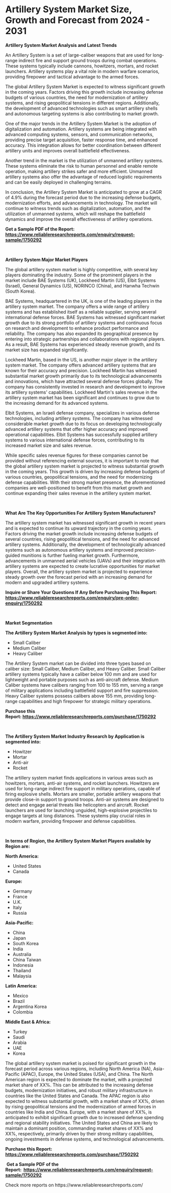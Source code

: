 <p><h1>Artillery System Market Size, Growth and Forecast from 2024 - 2031</h1></p><p><strong>Artillery System Market Analysis and Latest Trends</strong></p>
<p><p>An Artillery System is a set of large-caliber weapons that are used for long-range indirect fire and support ground troops during combat operations. These systems typically include cannons, howitzers, mortars, and rocket launchers. Artillery systems play a vital role in modern warfare scenarios, providing firepower and tactical advantage to the armed forces.</p><p>The global Artillery System Market is expected to witness significant growth in the coming years. Factors driving this growth include increasing defense budgets of various countries, the need for modernization of artillery systems, and rising geopolitical tensions in different regions. Additionally, the development of advanced technologies such as smart artillery shells and autonomous targeting systems is also contributing to market growth.</p><p>One of the major trends in the Artillery System Market is the adoption of digitalization and automation. Artillery systems are being integrated with advanced computing systems, sensors, and communication networks, providing precise target acquisition, faster response time, and enhanced accuracy. This integration allows for better coordination between different artillery units and improves overall battlefield effectiveness.</p><p>Another trend in the market is the utilization of unmanned artillery systems. These systems eliminate the risk to human personnel and enable remote operation, making artillery strikes safer and more efficient. Unmanned artillery systems also offer the advantage of reduced logistic requirements and can be easily deployed in challenging terrains.</p><p>In conclusion, the Artillery System Market is anticipated to grow at a CAGR of 4.9% during the forecast period due to the increasing defense budgets, modernization efforts, and advancements in technology. The market will continue to witness trends such as digitalization, automation, and the utilization of unmanned systems, which will reshape the battlefield dynamics and improve the overall effectiveness of artillery operations.</p></p>
<p><strong>Get a Sample PDF of the Report:&nbsp; <a href="https://www.reliableresearchreports.com/enquiry/request-sample/1750292">https://www.reliableresearchreports.com/enquiry/request-sample/1750292</a></strong></p>
<p>&nbsp;</p>
<p><strong>Artillery System Major Market Players</strong></p>
<p><p>The global artillery system market is highly competitive, with several key players dominating the industry. Some of the prominent players in the market include BAE Systems (UK), Lockheed Martin (US), Elbit Systems (Israel), General Dynamics (US), NORINCO (China), and Hanwha Techwin (South Korea).</p><p>BAE Systems, headquartered in the UK, is one of the leading players in the artillery system market. The company offers a wide range of artillery systems and has established itself as a reliable supplier, serving several international defense forces. BAE Systems has witnessed significant market growth due to its strong portfolio of artillery systems and continuous focus on research and development to enhance product performance and reliability. The company has also expanded its geographical presence by entering into strategic partnerships and collaborations with regional players. As a result, BAE Systems has experienced steady revenue growth, and its market size has expanded significantly.</p><p>Lockheed Martin, based in the US, is another major player in the artillery system market. The company offers advanced artillery systems that are known for their accuracy and precision. Lockheed Martin has witnessed substantial market growth primarily due to its technological advancements and innovations, which have attracted several defense forces globally. The company has consistently invested in research and development to improve its artillery systems' capabilities. Lockheed Martin's sales revenue in the artillery system market has been significant and continues to grow due to the increasing demand for its advanced systems.</p><p>Elbit Systems, an Israeli defense company, specializes in various defense technologies, including artillery systems. The company has witnessed considerable market growth due to its focus on developing technologically advanced artillery systems that offer higher accuracy and improved operational capabilities. Elbit Systems has successfully supplied artillery systems to various international defense forces, contributing to its increased market size and sales revenue.</p><p>While specific sales revenue figures for these companies cannot be provided without referencing external sources, it is important to note that the global artillery system market is projected to witness substantial growth in the coming years. This growth is driven by increasing defense budgets of various countries, geopolitical tensions, and the need for modernizing defense capabilities. With their strong market presence, the aforementioned companies are well-positioned to benefit from this market growth and continue expanding their sales revenue in the artillery system market.</p></p>
<p>&nbsp;</p>
<p><strong>What Are The Key Opportunities For Artillery System Manufacturers?</strong></p>
<p><p>The artillery system market has witnessed significant growth in recent years and is expected to continue its upward trajectory in the coming years. Factors driving the market growth include increasing defense budgets of several countries, rising geopolitical tensions, and the need for advanced artillery systems. Additionally, the development of technologically advanced systems such as autonomous artillery systems and improved precision-guided munitions is further fueling market growth. Furthermore, advancements in unmanned aerial vehicles (UAVs) and their integration with artillery systems are expected to create lucrative opportunities for market players. Overall, the artillery system market is projected to experience steady growth over the forecast period with an increasing demand for modern and upgraded artillery systems.</p></p>
<p><strong>Inquire or Share Your Questions If Any Before Purchasing This Report: <a href="https://www.reliableresearchreports.com/enquiry/pre-order-enquiry/1750292">https://www.reliableresearchreports.com/enquiry/pre-order-enquiry/1750292</a></strong></p>
<p>&nbsp;</p>
<p><strong>Market Segmentation</strong></p>
<p><strong>The Artillery System Market Analysis by types is segmented into:</strong></p>
<p><ul><li>Small Caliber</li><li>Medium Caliber</li><li>Heavy Caliber</li></ul></p>
<p><p>The Artillery System market can be divided into three types based on caliber size: Small Caliber, Medium Caliber, and Heavy Caliber. Small Caliber artillery systems typically have a caliber below 100 mm and are used for lightweight and portable purposes such as anti-aircraft defense. Medium Caliber systems have calibers ranging from 100 to 155 mm, serving a range of military applications including battlefield support and fire suppression. Heavy Caliber systems possess calibers above 155 mm, providing long-range capabilities and high firepower for strategic military operations.</p></p>
<p><strong>Purchase this Report:&nbsp;<a href="https://www.reliableresearchreports.com/purchase/1750292">https://www.reliableresearchreports.com/purchase/1750292</a></strong></p>
<p>&nbsp;</p>
<p><strong>The Artillery System Market Industry Research by Application is segmented into:</strong></p>
<p><ul><li>Howitzer</li><li>Mortar</li><li>Anti-air</li><li>Rocket</li></ul></p>
<p><p>The artillery system market finds applications in various areas such as howitzers, mortars, anti-air systems, and rocket launchers. Howitzers are used for long-range indirect fire support in military operations, capable of firing explosive shells. Mortars are smaller, portable artillery weapons that provide close-in support to ground troops. Anti-air systems are designed to detect and engage aerial threats like helicopters and aircraft. Rocket launchers are used for launching unguided, high-explosive projectiles to engage targets at long distances. These systems play crucial roles in modern warfare, providing firepower and defense capabilities.</p></p>
<p>&nbsp;</p>
<p><strong>In terms of Region, the Artillery System Market Players available by Region are:</strong></p>
<p>
    <p> <strong> North America: </strong>
        <ul>
            <li>United States</li>
            <li>Canada</li>
        </ul>
        </p> 
    <p> <strong> Europe: </strong>
        <ul>
            <li>Germany</li>
            <li>France</li>
            <li>U.K.</li>
            <li>Italy</li>
            <li>Russia</li>
        </ul>
        </p> 
    <p> <strong> Asia-Pacific: </strong>
        <ul>
            <li>China</li>
            <li>Japan</li>
            <li>South Korea</li>
            <li>India</li>
            <li>Australia</li>
            <li>China Taiwan</li>
            <li>Indonesia</li>
            <li>Thailand</li>
            <li>Malaysia</li>
        </ul>
        </p> 
    <p> <strong> Latin America: </strong>
        <ul>
            <li>Mexico</li>
            <li>Brazil</li>
            <li>Argentina Korea</li>
            <li>Colombia</li>
        </ul>
        </p> 
    <p> <strong> Middle East & Africa: </strong>
        <ul>
            <li>Turkey</li>
            <li>Saudi</li>
            <li>Arabia</li>
            <li>UAE</li>
            <li>Korea</li>
        </ul>
    </p>
    </p>
<p><p>The global artillery system market is poised for significant growth in the forecast period across various regions, including North America (NA), Asia-Pacific (APAC), Europe, the United States (USA), and China. The North American region is expected to dominate the market, with a projected market share of XX%. This can be attributed to the increasing defense budgets, modernization initiatives, and robust military infrastructure in countries like the United States and Canada. The APAC region is also expected to witness substantial growth, with a market share of XX%, driven by rising geopolitical tensions and the modernization of armed forces in countries like India and China. Europe, with a market share of XX%, is anticipated to exhibit significant growth due to increased defense spending and regional stability initiatives. The United States and China are likely to maintain a dominant position, commanding market shares of XX% and XX%, respectively, primarily driven by their strong military capabilities, ongoing investments in defense systems, and technological advancements.</p></p>
<p><strong>Purchase this Report: <a href="https://www.reliableresearchreports.com/purchase/1750292">https://www.reliableresearchreports.com/purchase/1750292</a></strong></p>
<p>&nbsp;<strong>Get a Sample PDF of the Report:&nbsp;&nbsp;<a href="https://www.reliableresearchreports.com/enquiry/request-sample/1750292">https://www.reliableresearchreports.com/enquiry/request-sample/1750292</a></strong></p>
<p><strong></strong></p>
<p>Check more reports on https://www.reliableresearchreports.com/</p>